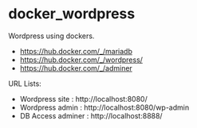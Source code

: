 # docker_wordpress
Wordpress using dockers.

* https://hub.docker.com/_/mariadb
* https://hub.docker.com/_/wordpress/
* https://hub.docker.com/_/adminer


URL Lists:
* Wordpress site : http://localhost:8080/
* Wordpress admin : http://localhost:8080/wp-admin
* DB Access adminer : http://localhost:8888/

